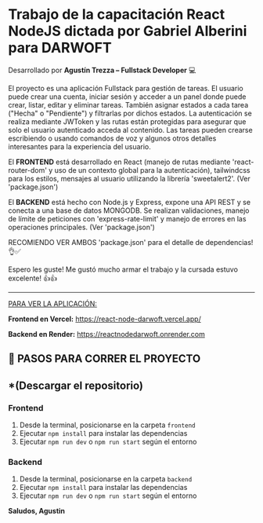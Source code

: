 # Trabajo de la capacitación React NodeJS dictada por **Gabriel Alberini** para DARWOFT

Desarrollado por **Agustín Trezza – Fullstack Developer** 💻

El proyecto es una aplicación Fullstack para gestión de tareas. El usuario puede crear una cuenta, iniciar sesión y acceder a un panel donde puede crear, listar, editar y eliminar tareas. También asignar estados a cada tarea ("Hecha" o "Pendiente") y filtrarlas por dichos estados.
La autenticación se realiza mediante JWToken y las rutas están protegidas para asegurar que solo el usuario autenticado acceda al contenido. Las tareas pueden crearse escribiendo o usando comandos de voz y algunos otros detalles interesantes para la experiencia del usuario.

El **FRONTEND** está desarrollado en React (manejo de rutas mediante 'react-router-dom' y uso de un contexto global para la autenticación), tailwindcss para los estilos, mensajes al usuario utilizando la librería 'sweetalert2'. (Ver 'package.json')

El **BACKEND** está hecho con Node.js y Express, expone una API REST y se conecta a una base de datos MONGODB. Se realizan validaciones, manejo de límite de peticiones con 'express-rate-limit' y manejo de errores en las operaciones principales. (Ver 'package.json')

RECOMIENDO VER AMBOS 'package.json' para el detalle de dependencias! 👌✅

Espero les guste! Me gustó mucho armar el trabajo y la cursada estuvo excelente! 👍👍

---

<ins> PARA VER LA APLICACIÓN: </ins>

**Frontend en Vercel:** https://react-node-darwoft.vercel.app/ 

**Backend en Render:** https://reactnodedarwoft.onrender.com

## 🚀 PASOS PARA CORRER EL PROYECTO

## *(Descargar el repositorio)

### Frontend

1. Desde la terminal, posicionarse en la carpeta `frontend`
2. Ejecutar `npm install` para instalar las dependencias
3. Ejecutar `npm run dev` o `npm run start` según el entorno

### Backend

1. Desde la terminal, posicionarse en la carpeta `backend`
2. Ejecutar `npm install` para instalar las dependencias
3. Ejecutar `npm run dev` o `npm run start` según el entorno

**Saludos, Agustin**
